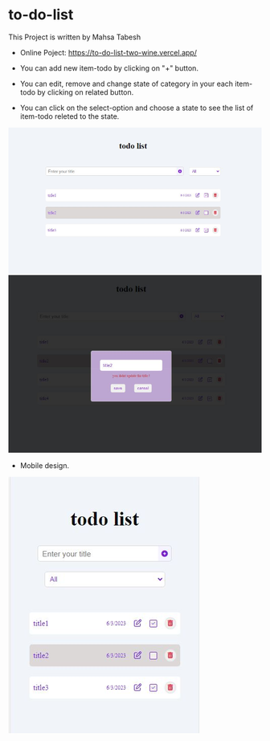# to-do-list

 This Project is written by Mahsa Tabesh

 * Online Poject: https://to-do-list-two-wine.vercel.app/
 
 * You can add new item-todo by clicking on "+" button.  
* You can edit, remove and change state of category in your each item-todo by clicking on related button.
* You can click on the select-option and choose a state to see the list of item-todo releted to the state.

<img src="p1.JPG" width="700"/>
<img src="p3.JPG" width="700"/>


* Mobile design.  
<img src="p2.JPG" />

